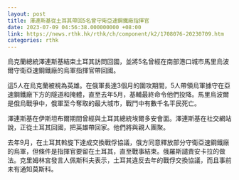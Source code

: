 ```yaml
---
layout: post
title: 澤連斯基從土耳其帶回5名曾守衛亞速鋼鐵廠指揮官
date: 2023-07-09 04:56:38.000000000 +08:00
link: https://news.rthk.hk/rthk/ch/component/k2/1708076-20230709.htm
categories: rthk
---
```


烏克蘭總統澤連斯基結束土耳其訪問回國，並將5名曾經在南部港口城市馬里烏波爾守衛亞速鋼鐵廠的烏軍指揮官帶回國。

這5人在烏克蘭被視為英雄。在俄軍長達3個月的圍攻期間，5人帶領烏軍據守在亞速鋼鐵廠下方的隧道和掩體，直至去年5月，基輔最終命令他們投降。馬里烏波爾是俄烏戰爭中，俄軍至今奪取的最大城市，戰鬥中有數千名平民死亡。

澤連斯基在伊斯坦布爾期間曾經與土耳其總統埃爾多安會面。澤連斯基在社交網站說，正從土耳其回國，把英雄帶回家。他們將與親人團聚。

去年9月，在土耳其斡旋下達成交換戰俘協議，俄方同意釋放部分守衛亞速鋼鐵廠的烏軍，但條件是指揮官要留在土耳其，直至戰事結束。俄羅斯譴責安卡拉的做法。克里姆林宮發言人佩斯科夫表示，土耳其違反去年的戰俘交換協議，而且事前未有通知莫斯科。
